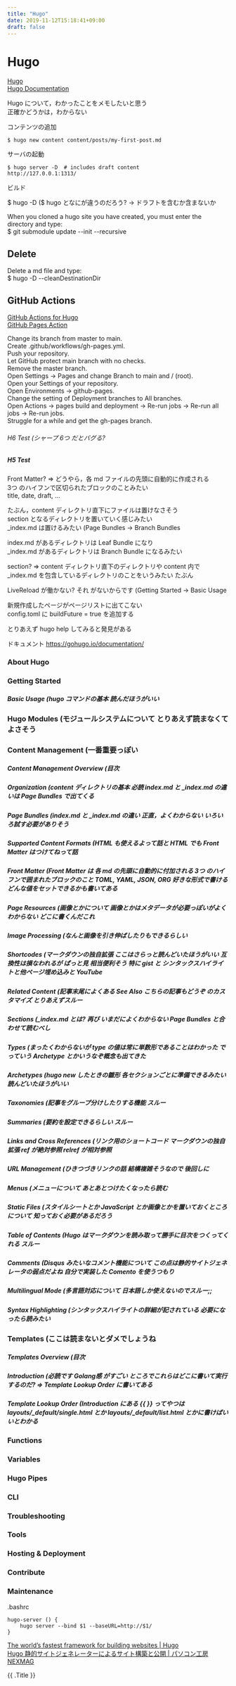 ```yaml
---
title: "Hugo"
date: 2019-11-12T15:18:41+09:00
draft: false
---
```


# Hugo

[Hugo](https://gohugo.io/)  
[Hugo Documentation](https://gohugo.io/documentation/)  

Hugo について，わかったことをメモしたいと思う  
正確かどうかは，わからない

コンテンツの追加

```
$ hugo new content content/posts/my-first-post.md
```

サーバの起動

```
$ hugo server -D  # includes draft content
http://127.0.0.1:1313/
```

ビルド

$ hugo -D
($ hugo となにが違うのだろう? -> ドラフトを含むか含まないか

When you cloned a hugo site you have created, you must enter the directory and type:  
$ git submodule update --init --recursive  

## Delete

Delete a md file and type:  
$ hugo -D --cleanDestinationDir  

## GitHub Actions

[GitHub Actions for Hugo](https://github.com/peaceiris/actions-hugo)  
[GitHub Pages Action](https://github.com/peaceiris/actions-gh-pages)  

Change its branch from master to main.  
Create .github/workflows/gh-pages.yml.  
Push your repository.  
Let GitHub protect main branch with no checks.  
Remove the master branch.  
Open Settings -> Pages and change Branch to main and / (root).  
Open your Settings of your repository.  
Open Environments -> github-pages.  
Change the setting of Deployment branches to All branches.  
Open Actions -> pages build and deployment -> Re-run jobs -> Re-run all jobs -> Re-run jobs.  
Struggle for a while and get the gh-pages branch.  

###### H6 Test (シャープ 6つ だとバグる?
##### H5 Test

Front Matter? => どうやら，各 md ファイルの先頭に自動的に作成される  
3つ のハイフンで区切られたブロックのことみたい  
title, date, draft, ...

たぶん，content ディレクトリ直下にファイルは置けなさそう  
section となるディレクトリを置いていく感じみたい  
_index.md は置けるみたい (Page Bundles -> Branch Bundles

index.md があるディレクトリは Leaf Bundle になり  
_index.md があるディレクトリは Branch Bundle になるみたい

section? => content ディレクトリ直下のディレクトリや content 内で _index.md を包含しているディレクトリのことをいうみたい たぶん

LiveReload が働かない? それ <body></body> がないからです (Getting Started -> Basic Usage

新規作成したページがページリストに出てこない  
config.toml に buildFuture = true を追加する

とりあえず hugo help してみると発見がある

ドキュメント https://gohugo.io/documentation/

### About Hugo  
### Getting Started  
##### Basic Usage (hugo コマンドの基本 読んだほうがいい

### Hugo Modules (モジュールシステムについて とりあえず読まなくてよさそう

### Content Management (一番重要っぽい
##### Content Management Overview (目次
##### Organization (content ディレクトリの基本 必読 index.md と _index.md の違いは Page Bundles で出てくる
##### Page Bundles (index.md と _index.md の違い 正直，よくわからない いろいろ試す必要がありそう
##### Supported Content Formats (HTML も使えるよって話と HTML でも Front Matter はつけてねって話
##### Front Matter (Front Matter は 各 md の先頭に自動的に付加される 3つ のハイフンで囲まれたブロックのこと TOML, YAML, JSON, ORG 好きな形式で書ける どんな値をセットできるかも書いてある
##### Page Resources (画像とかについて 画像とかはメタデータが必要っぽいがよくわからない どこに書くんだこれ
##### Image Processing (なんと画像を引き伸ばしたりもできるらしい
##### Shortcodes (マークダウンの独自拡張 ここはさらっと読んどいたほうがいい 互換性は損なわれるが ぱっと見 相当便利そう 特に gist と シンタックスハイライトと他ページ埋め込みと YouTube
##### Related Content (記事末尾によくある See Also こちらの記事もどうぞ のカスタマイズ とりあえずスルー
##### Sections (_index.md とは? 再び いまだによくわからない Page Bundles と合わせて読むべし
##### Types (まったくわからないが type の値は常に単数形であることはわかった でっていう Archetype とかいうなぞ概念も出てきた
##### Archetypes (hugo new したときの雛形 各セクションごとに準備できるみたい 読んどいたほうがいい
##### Taxonomies (記事をグループ分けしたりする機能 スルー
##### Summaries (要約を設定できるらしい スルー
##### Links and Cross References (リンク用のショートコード マークダウンの独自拡張 ref が絶対参照 relref が相対参照
##### URL Management (ひきつづきリンクの話 結構複雑そうなので 後回しに
##### Menus (メニューについて あとあとつけたくなったら読む
##### Static Files (スタイルシートとか JavaScript とか画像とかを置いておくところについて 知っておく必要があるだろう
##### Table of Contents (Hugo はマークダウンを読み取って勝手に目次をつくってくれる スルー
##### Comments (Disqus みたいなコメント機能について この点は静的サイトジェネレータの弱点だよね 自分で実装した Comento を使うつもり
##### Multilingual Mode (多言語対応について 日本語しか使えないのでスルー;;
##### Syntax Highlighting (シンタックスハイライトの詳細が記されている 必要になったら読みたい

### Templates (ここは読まないとダメでしょうね
##### Templates Overview (目次
##### Introduction (必読です Golang感 がすごい ところでこれらはどこに書いて実行するのだ? => Template Lookup Order に書いてある
##### Template Lookup Order (Introduction にある {{ }} ってやつは layouts/_default/single.html とか layouts/_default/list.html とかに書けばいいとわかる

### Functions  
### Variables  
### Hugo Pipes  
### CLI

### Troubleshooting  
### Tools  
### Hosting & Deployment  
### Contribute

### Maintenance

.bashrc

```
hugo-server () {
	hugo server --bind $1 --baseURL=http://$1/
}
```

[The world’s fastest framework for building websites | Hugo](https://gohugo.io/)  
[Hugo 静的サイトジェネレーターによるサイト構築と公開 | パソコン工房 NEXMAG](https://www.pc-koubou.jp/magazine/30737)

<p>{{ .Title }}<p>
